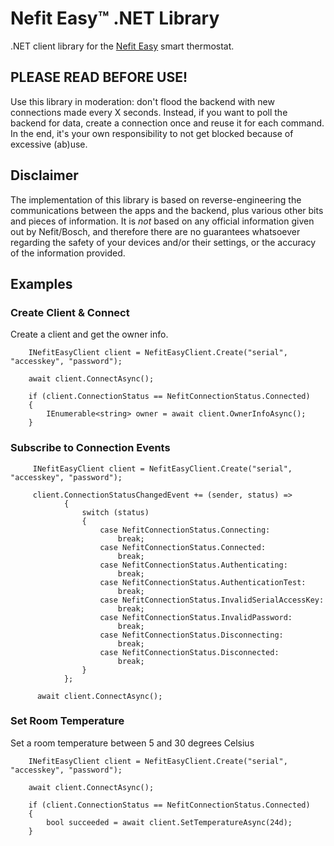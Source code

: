 # Nefit Easy™ .NET Library
.NET client library for the [Nefit Easy](http://www.nefit.nl/consument/service/easy/easy) smart thermostat.




## PLEASE READ BEFORE USE!
Use this library in moderation: don't flood the backend with new connections made every X seconds. Instead, if you want to poll the backend for data, create a connection once and reuse it for each command. In the end, it's your own responsibility to not get blocked because of excessive (ab)use.

## Disclaimer

The implementation of this library is based on reverse-engineering the communications between the apps and the backend, plus various other bits and pieces of information. It is *not* based on any official information given out by Nefit/Bosch, and therefore there are no guarantees whatsoever regarding the safety of your devices and/or their settings, or the accuracy of the information provided.



## Examples

### Create Client & Connect

Create a client and get the owner info.

```
    INefitEasyClient client = NefitEasyClient.Create("serial", "accesskey", "password");
    
    await client.ConnectAsync();
    
    if (client.ConnectionStatus == NefitConnectionStatus.Connected)
    {
        IEnumerable<string> owner = await client.OwnerInfoAsync();
    }    
```

#### 

### Subscribe to Connection Events

```
     INefitEasyClient client = NefitEasyClient.Create("serial", "accesskey", "password");

     client.ConnectionStatusChangedEvent += (sender, status) =>
            {
                switch (status)
                {
                    case NefitConnectionStatus.Connecting:
                        break;
                    case NefitConnectionStatus.Connected:
                        break;
                    case NefitConnectionStatus.Authenticating:
                        break;
                    case NefitConnectionStatus.AuthenticationTest:
                        break;
                    case NefitConnectionStatus.InvalidSerialAccessKey:
                        break;
                    case NefitConnectionStatus.InvalidPassword:
                        break;
                    case NefitConnectionStatus.Disconnecting:
                        break;
                    case NefitConnectionStatus.Disconnected:
                        break;
                }
            };

      await client.ConnectAsync();
```

#### 

### Set Room Temperature

Set a room temperature between 5 and 30 degrees Celsius

```
    INefitEasyClient client = NefitEasyClient.Create("serial", "accesskey", "password");
    
    await client.ConnectAsync();
    
    if (client.ConnectionStatus == NefitConnectionStatus.Connected)
    {
        bool succeeded = await client.SetTemperatureAsync(24d);
    }
```

#### 